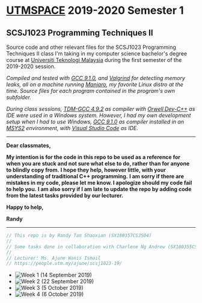 # [UTMSPACE](https://www4.utmspace.edu.my/) 2019-2020 Semester 1
## SCSJ1023 Programming Techniques II
Source code and other relevant files for the SCSJ1023 Programming Techniques II class I'm taking in my computer science bachelor's degree course at [Universiti Teknologi Malaysia](http://www.utm.my/) during the first semester of the 2019-2020 session.

*Compiled and tested with [GCC 9.1.0](https://gcc.gnu.org),  and [Valgrind](http://valgrind.org/) for detecting memory leaks, all on a machine running [Manjaro](https://manjaro.org/), my favorite Linux distro at the time. Source files for each program contained in the program's own subfolder.*

*During class sessions, [TDM-GCC 4.9.2](http://tdm-gcc.tdragon.net/) as compiler with [Orwell Dev-C++](https://sourceforge.net/projects/orwelldevcpp/) as IDE were used in a Windows system. However, I had my own development setup when I had to use Windows, [GCC 9.1.0](https://gcc.gnu.org) as compiler installed in an [MSYS2](http://www.msys2.org/) environment, with [Visual Studio Code](https://code.visualstudio.com/) as IDE.*

<hr>

**Dear classmates,**

**My intention is for the code in this repo to be used as a reference for when you are stuck and not sure what else to do, rather than for anyone to blindly copy from.**
**I hope they help, however little, with your understanding of traditional C++ programming.**
**I am sorry if there are mistakes in my code, please let me know. I apologize should my code fail to help you.**
**I am also sorry if I am late to update the repo by adding code from the latest tasks provided by our lecturer.**



**Happy to help,**

**Randy**

<hr>

```cpp
// This repo is by Randy Tan Shaoxian (SX180357CSJS04)
//
// Some tasks done in collaboration with Charlene Ng Andrew (SX180355CSJS04)
//
// Lecturer: Ms. Ajune Wanis Ismail
// https://people.utm.my/ajune/scsj1023-19/
```

* ![Week 1 (14 September 2019)](week_01_14-Sep-2019/)
* ![Week 2 (22 September 2019)](week_02_22-Sep-2019/)
* ![Week 3 (5 October 2019)](week_03_05-Oct-2019/)
* ![Week 4 (6 October 2019)](week_04_06-Oct-2019/)